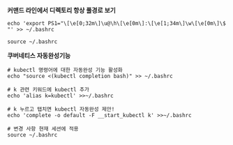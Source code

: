 **커맨드 라인에서 디렉토리 항상 풀경로 보기**
```hl:1,3
echo 'export PS1="\[\e[0;32m\]\u@\h\[\e[0m\]:\[\e[1;34m\]\w\[\e[0m\]\$ "' >> ~/.bashrc

source ~/.bashrc
```

**쿠버네티스 자동완성기능**
```hl:2,5,8,11
# kubectl 명령어에 대한 자동완성 기능 활성화
echo "source <(kubectl completion bash)" >> ~/.bashrc

# k 관련 키워드에 kubectl 추가
echo 'alias k=kubectl' >>~/.bashrc

# k 누르고 탭치면 kubectl 자동완성 제안!
echo 'complete -o default -F __start_kubectl k' >>~/.bashrc

# 변경 사항 현재 세션에 적용
source ~/.bashrc
```